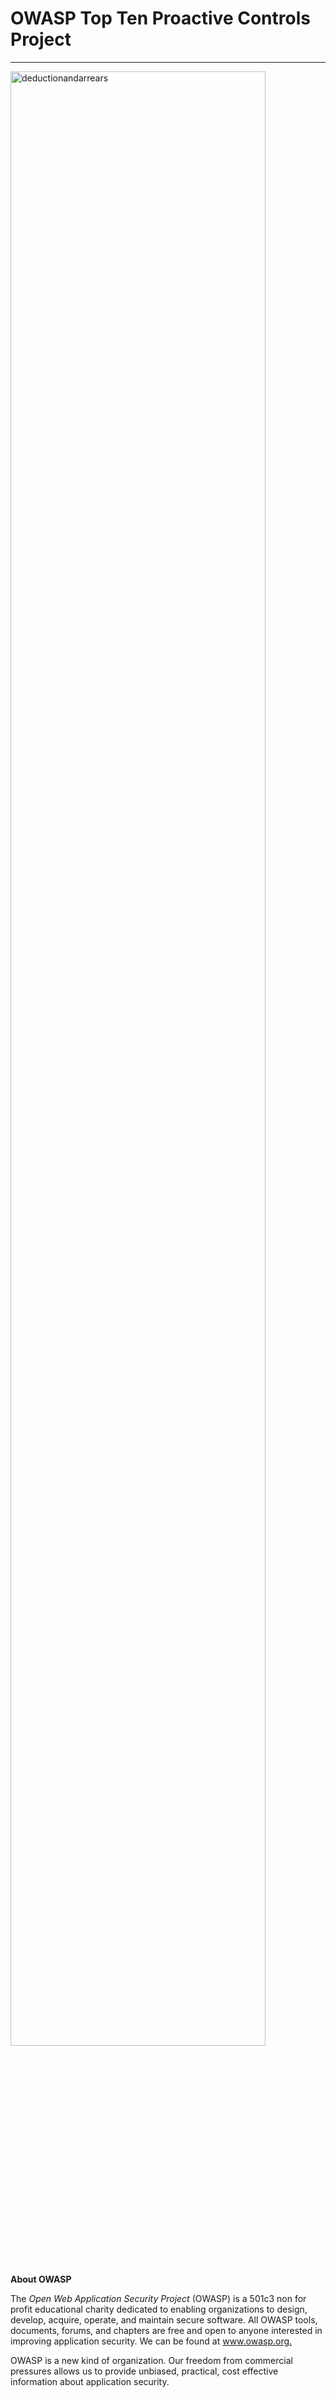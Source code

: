 # OWASP Top Ten Proactive Controls Project  
--------

<img  alt="deductionandarrears" width="90%" height="auto"  class="center"  src="../.vuepress/public/img/devsecops/security/proactive-control/Aspose.Words.554d3b2f-b08d-466a-accf-9ecc0048cbb6.002.png">

**About OWASP**

The *Open Web Application Security Project* (OWASP) is a 501c3 non for profit educational charity  dedicated  to  enabling  organizations  to  design,  develop,  acquire,  operate,  and maintain secure software. All OWASP tools, documents, forums, and chapters are free and open  to  anyone  interested  in  improving  application  security.  We  can  be  found  at [www.owasp.org. ](http://www.owasp.org/)

OWASP is a new kind of organization. Our freedom from commercial pressures allows us to provide unbiased, practical, cost effective information about application security.

[//]: # ()
[//]: # (OWASP is not affiliated with any technology company. Similar to many open source software projects, OWASP produces many types of materials in a collaborative and open way. The OWASP Foundation is a not-for-profit entity that ensures the project's long-term success.![]&#40;Aspose.Words.554d3b2f-b08d-466a-accf-9ecc0048cbb6.003.png&#41;)

[//]: # (/)

[//]: # (**FOREWORD**)

[//]: # ()
[//]: # (Insecure software is undermining our financial, healthcare, defense, energy, and other critical infrastructure worldwide. As our digital, global infrastructure gets increasingly complex and interconnected, the difficulty of achieving application security increases exponentially. We can no longer afford to tolerate relatively simple security problems.)

[//]: # ()
[//]: # (AIM & OBJECTIF)

[//]: # ()
[//]: # (The goal of the *OWASP Top 10 Proactive Controls project &#40;OPC&#41;* is to raise awareness about application  security  by  describing  the  most  important  areas  of  concern  that  software developers must be aware of. We encourage you to use the OWASP Proactive Controls to get your developers started with application security. Developers can learn from the mistakes of other organizations. We hope that the OWASP Proactive Controls is useful to your efforts in building secure software.)

[//]: # ()
[//]: # (CALL TO ACTION)

[//]: # ()
[//]: # (Please don’t hesitate to contact the OWASP Proactive Control project with your questions, comments, and ideas, either publicly to our email list or privately to jim@owasp.org.)

[//]: # ()
[//]: # (COPYRIGHT AND LICENSE)

[//]: # ()
[//]: # (This document is released under the Creative Commons Attribution ShareAlike 3.0 license. For any reuse or distribution, you must make it clear to others the license terms of this work.)

[//]: # ()
[//]: # (PROJECT LEADERS)

[//]: # ()
[//]: # (Katy Anton Jim Bird Jim Manico)

[//]: # ()
[//]: # (CONTRIBUTORS)

[//]: # ()
[//]: # (Chris Romeo   Dan Anderson   David Cybuck Dave Ferguson   Josh Grossman   Osama Elnaggar Colin Watson    Rick Mitchell   And many more…![]&#40;Aspose.Words.554d3b2f-b08d-466a-accf-9ecc0048cbb6.003.png&#41;)

[//]: # ()
[//]: # (**DOCUMENT STRUCTURE**)

[//]: # ()
[//]: # (This document is structured as a list of security controls. Each control is described as follows:)

[//]: # ()
[//]: # (**OWASP Proactive Controls v 3.0   ![]&#40;Aspose.Words.554d3b2f-b08d-466a-accf-9ecc0048cbb6.004.jpeg&#41;![]&#40;Aspose.Words.554d3b2f-b08d-466a-accf-9ecc0048cbb6.005.png&#41;**)

[//]: # ()
[//]: # (**Cx: Control Name  ![]&#40;Aspose.Words.554d3b2f-b08d-466a-accf-9ecc0048cbb6.006.png&#41;![]&#40;Aspose.Words.554d3b2f-b08d-466a-accf-9ecc0048cbb6.007.png&#41;![]&#40;Aspose.Words.554d3b2f-b08d-466a-accf-9ecc0048cbb6.008.png&#41;![]&#40;Aspose.Words.554d3b2f-b08d-466a-accf-9ecc0048cbb6.009.png&#41;Description**)

[//]: # ()
[//]: # (\_\_\_\_\_\_\_\_\_\_\_\_\_\_\_\_\_\_\_\_\_\_\_\_\_\_\_\_\_\_\_\_\_\_\_\_\_\_\_\_\_\_\_\_\_\_\_\_\_\_\_\_\_\_\_\_\_\_\_\_\_\_\_\_\_\_\_\_\_\_\_\_\_\_\_ \_\_\_\_\_\_\_\_\_\_\_\_\_\_\_\_\_\_\_\_\_\_\_\_\_\_\_\_\_\_\_\_\_\_\_\_\_\_\_\_\_ \_\_\_\_\_\_\_\_\_\_\_\_\_\_\_\_\_\_\_\_\_\_\_\_\_\_\_\_\_\_\_\_\_\_![]&#40;Aspose.Words.554d3b2f-b08d-466a-accf-9ecc0048cbb6.010.png&#41;)

[//]: # ()
[//]: # (A detailed description of the control)

[//]: # ()
[//]: # (including  some  best  practices  to **Implementation**  consider.)

[//]: # ()
[//]: # (\_\_\_\_\_\_\_\_\_\_\_\_\_\_\_\_\_\_\_\_\_\_\_\_\_\_\_\_\_\_\_\_\_\_\_\_\_\_\_\_\_\_\_\_\_\_\_\_\_\_\_\_\_\_\_\_\_\_\_\_\_\_\_\_\_\_\_\_\_\_\_\_\_\_\_ \_\_\_\_\_\_\_\_\_\_\_\_\_\_\_\_\_\_\_\_\_\_\_\_\_\_\_\_\_\_\_\_\_\_\_\_\_\_\_\_\_\_\_\_\_\_\_\_\_\_\_\_\_\_\_\_\_\_\_\_\_\_\_\_\_\_\_\_\_\_\_\_\_\_\_ \_\_\_\_\_\_\_\_\_\_\_\_\_\_\_\_\_\_\_\_\_\_\_\_\_\_![]&#40;Aspose.Words.554d3b2f-b08d-466a-accf-9ecc0048cbb6.011.png&#41;)

[//]: # ()
[//]: # (**Vulnerabilities Prevented**  Implementation  best  practices)

[//]: # ()
[//]: # (- \_\_\_\_\_\_\_\_\_\_\_\_\_  and examples to illustrate how to ![]&#40;Aspose.Words.554d3b2f-b08d-466a-accf-9ecc0048cbb6.012.png&#41;)

[//]: # (- \_\_\_\_\_\_\_\_\_\_\_\_\_  implement each control.)

[//]: # ()
[//]: # (**References**  List  of  prevented  vulnerabilities  or  risks  addressed)

[//]: # ()
[//]: # (- \_\_\_\_\_\_\_\_\_\_\_\_\_  &#40;OWASP TOP 10 Risk, CWE, etc.&#41;)

[//]: # (- \_\_\_\_\_\_\_\_\_\_\_\_\_)

[//]: # ()
[//]: # (List of references for further study &#40;OWASP Cheat sheet, **Tools**  Security Hardening Guidelines, etc.&#41;)

[//]: # ()
[//]: # (- \_\_\_\_\_\_\_\_\_\_\_\_\_ ![]&#40;Aspose.Words.554d3b2f-b08d-466a-accf-9ecc0048cbb6.013.png&#41;)

[//]: # (- \_\_\_\_\_\_\_\_\_\_\_\_\_   Set  of  tools/projects  to  easily  introduce/integrate security controls into your software. ![]&#40;Aspose.Words.554d3b2f-b08d-466a-accf-9ecc0048cbb6.003.png&#41;)

[//]: # ()
[//]: # (**INTRODUCTION**)

[//]: # ()
[//]: # (The OWASP Top Ten Proactive Controls 2018 is a list of security techniques that should be considered for every software development project. This document is written for developers to assist those new to secure development.)

[//]: # ()
[//]: # (One of the main goals of this document is to provide concrete practical guidance that helps developers build secure software. These techniques should be applied proactively at the early stages of software development to ensure maximum effectiveness.)

[//]: # ()
[//]: # (**The Top 10 Proactive Controls**)

[//]: # ()
[//]: # (The list is ordered by importance with list item number 1 being the most important:)

[//]: # ()
[//]: # (C1:[ Define Security Requirements ]&#40;#_page6_x68.00_y203.92&#41;)

[//]: # ()
[//]: # (C2:[ Leverage Security Frameworks and Libraries]&#40;#_page9_x0.00_y0.92&#41;)

[//]: # ()
[//]: # (C3:[ Secure Database Access]&#40;#_page10_x68.00_y203.92&#41;)

[//]: # ()
[//]: # (C4:[ Encode and Escape Data]&#40;#_page12_x68.00_y210.92&#41;)

[//]: # ()
[//]: # (C5:[ Validate All Inputs]&#40;#_page15_x0.00_y0.92&#41;)

[//]: # ()
[//]: # (C6:[ Implement Digital Identity]&#40;#_page20_x0.00_y0.92&#41;)

[//]: # ()
[//]: # (C7:[ Enforce Access Controls]&#40;#_page26_x69.00_y202.92&#41;)

[//]: # ()
[//]: # (C8:[ Protect Data Everywhere]&#40;#_page30_x69.00_y203.92&#41;)

[//]: # ()
[//]: # (C9:[ Implement Security Logging and Monitoring]&#40;#_page33_x69.00_y203.92&#41;)

[//]: # ()
[//]: # (C10:[ Handle All Errors and Exceptions]&#40;#_page36_x69.00_y210.92&#41;)

[//]: # ()
[//]: # (**How this List Was Created**)

[//]: # ()
[//]: # (This list was originally created by the current project leads with contributions from several volunteers. The document was then shared globally so even anonymous suggestions could be considered. Hundreds of changes were accepted from this open community process. ![]&#40;Aspose.Words.554d3b2f-b08d-466a-accf-9ecc0048cbb6.003.png&#41;)

[//]: # ()
[//]: # (**Target Audience**)

[//]: # ()
[//]: # (This document is primarily written for developers. However, development managers, product owners, Q/A professionals, program managers, and anyone involved in building software can also benefit from this document.)

[//]: # ()
[//]: # (**How to Use this Document**)

[//]: # ()
[//]: # (This document is intended to provide initial awareness around building secure software. This document will also provide a good foundation of topics to help drive introductory software security  developer  training.  These  controls  should  be  used  consistently  and  thoroughly throughout all applications. However, this document should be seen as a starting point rather than a comprehensive set of techniques and practices. A full secure development process should include comprehensive requirements from a standard such as the OWASP ASVS in addition to including a range of software development activities described in maturity models such as[ OWASP SAMM ]&#40;https://www.owasp.org/index.php/OWASP_SAMM_Project&#41;and[ BSIMM.]&#40;https://www.bsimm.com/&#41;)

[//]: # ()
[//]: # (**Link to the OWASP Top 10 Project**)

[//]: # ()
[//]: # (The OWASP Top 10 Proactive Controls is similar to the OWASP Top 10 but is focused on defensive  techniques  and  controls  as  opposed  to  risks.  Each  technique  or  control  in  this document will map to one or more items in the *risk based* OWASP Top 10. This mapping information is included at the end of each control description. ![]&#40;Aspose.Words.554d3b2f-b08d-466a-accf-9ecc0048cbb6.003.png&#41;)

[//]: # ()
[//]: # (**OWASP Proactive Controls v 3.0   ![]&#40;Aspose.Words.554d3b2f-b08d-466a-accf-9ecc0048cbb6.004.jpeg&#41;![]&#40;Aspose.Words.554d3b2f-b08d-466a-accf-9ecc0048cbb6.014.png&#41;**)

[//]: # ()
[//]: # (**C1: Define Security Requirements  ![]&#40;Aspose.Words.554d3b2f-b08d-466a-accf-9ecc0048cbb6.015.png&#41;![]&#40;Aspose.Words.554d3b2f-b08d-466a-accf-9ecc0048cbb6.016.png&#41;![]&#40;Aspose.Words.554d3b2f-b08d-466a-accf-9ecc0048cbb6.017.png&#41;![]&#40;Aspose.Words.554d3b2f-b08d-466a-accf-9ecc0048cbb6.018.png&#41;Description**)

[//]: # ()
[//]: # (<a name="_page6_x68.00_y203.92"></a>A security requirement is a statement of needed security functionality that ensures one of many different security properties of software is being satisfied. Security requirements are derived from industry standards, applicable laws, and a history of past vulnerabilities. Security requirements define new features or additions to existing features to solve a specific security problem or eliminate a potential vulnerability.)

[//]: # ()
[//]: # (Security requirements provide a foundation of vetted security functionality for an application. Instead of creating a custom approach to security for every application, standard security requirements allow developers to reuse the definition of security controls and best practices. Those  same  vetted  security  requirements  provide  solutions  for  security  issues  that  have occurred in the past. Requirements exist to prevent the repeat of past security failures.)

[//]: # ()
[//]: # (***The OWASP ASVS***)

[//]: # ()
[//]: # (The[ OWASP Application Security Verification Standard &#40;ASVS&#41;]&#40;https://www.owasp.org/index.php/Category:OWASP_Application_Security_Verification_Standard_Project&#41; is a catalog of available security requirements and verification criteria. OWASP ASVS  can be a source of detailed security requirements for development teams.)

[//]: # ()
[//]: # (Security requirements are categorized into different buckets based on a shared higher order security function. For example, the ASVS contains categories such as authentication, access control, error handling / logging, and web services. Each category contains a collection of requirements  that  represent  the  best  practices  for  that  category  drafted  as  verifiable statements.)

[//]: # ()
[//]: # (***Augmenting Requirements with User Stories and Misuse Cases***)

[//]: # ()
[//]: # (The ASVS requirements are basic verifiable statements which can be expanded upon with user stories and misuse cases. The advantage of a user story or misuse case is that it ties the application to exactly what the user or attacker does to the system, versus describing what the system offers to the user.  ![]&#40;Aspose.Words.554d3b2f-b08d-466a-accf-9ecc0048cbb6.003.png&#41;)

[//]: # ()
[//]: # (Here is an example of expanding on an ASVS 3.0.1 requirement. From the “Authentication Verification  Requirements”  section  of  ASVS  3.0.1,  requirement  2.19  focuses  on  default passwords.)

[//]: # ()
[//]: # (2\.19 Verify there are no default passwords in use for the application framework or any components used by the application &#40;such as “admin/password”&#41;.)

[//]: # ()
[//]: # (This requirement contains both an action to verify that no default passwords exist, and also carries with it the guidance that no default passwords should be used within the application.)

[//]: # ()
[//]: # (A user story focuses on the perspective of the user, administrator, or attacker of the system, and describes functionality based on what a user wants the system to do for them. A user story takes the form of “As a user, I can do x, y, and z”.)

[//]: # ()
[//]: # (As a user, I can enter my username and password to gain access to the application.)

[//]: # ()
[//]: # (As a user, I can enter a long password that has a maximum of 1023 characters.)

[//]: # ()
[//]: # (When the story is focused on the attacker and their actions, it is referred to as a misuse case.)

[//]: # ()
[//]: # (As an attacker, I can enter in a default username and password to gain access.)

[//]: # ()
[//]: # (This  story  contains  the  same  message  as  the  traditional  requirement  from  ASVS,  with additional user or attacker details to help make the requirement more testable.)

[//]: # ()
[//]: # (**Implementation**)

[//]: # ()
[//]: # (Successful use of security requirements involves four steps. The process includes discovering / selecting, documenting, implementing, and then confirming correct implementation of new security features and functionality within an application.)

[//]: # ()
[//]: # (***Discovery and Selection***)

[//]: # ()
[//]: # (The process begins with discovery and selection of security requirements. In this phase, the developer is understanding security requirements from a standard source such as ASVS and choosing which requirements to include for a given release of an application. The point of discovery and selection is to choose a manageable number of security requirements for this release  or  sprint,  and  then  continue  to  iterate  for  each  sprint,  adding  more  security functionality over time. ![]&#40;Aspose.Words.554d3b2f-b08d-466a-accf-9ecc0048cbb6.003.png&#41;)

[//]: # ()
[//]: # (***Investigation and Documentation***)

[//]: # ()
[//]: # (During  investigation  and  documentation,  the  developer  reviews  the  existing  application against the new set of security requirements to determine whether the application currently meets the requirement or if some development is required. This investigation culminates in the documentation of the results of the review.)

[//]: # ()
[//]: # (***Implementation and Test***)

[//]: # ()
[//]: # (After  the  need  is  determined  for  development,  the  developer  must  now  modify  the application in some way to add the new functionality or eliminate an insecure option. In this phase the developer first determines the design required to address the requirement, and then completes the code changes to meet the requirement. Test cases should be created to confirm  the  existence  of  the  new  functionality  or  disprove  the existence  of  a  previously insecure option.)

[//]: # ()
[//]: # (**Vulnerabilities Prevented**)

[//]: # ()
[//]: # (Security requirements define the security functionality of an application. Better security built in from the beginning of an applications life cycle results in the prevention of many types of vulnerabilities.)

[//]: # ()
[//]: # (**References**)

[//]: # ()
[//]: # (- [OWASP Application Security Verification Standard &#40;ASVS&#41;]&#40;https://www.owasp.org/index.php/Application_Security_Architecture_Cheat_Sheet&#41;)

[//]: # (- [OWASP Mobile Application Security Verification Standard &#40;MASVS&#41;]&#40;https://github.com/OWASP/owasp-masvs&#41;)

[//]: # (- [OWASP Top Ten ]&#40;https://www.owasp.org/index.php/Category:OWASP_Top_Ten_Project&#41;![]&#40;Aspose.Words.554d3b2f-b08d-466a-accf-9ecc0048cbb6.003.png&#41;)

[//]: # ()
[//]: # (**OWASP Proactive Controls v 3.0   ![]&#40;Aspose.Words.554d3b2f-b08d-466a-accf-9ecc0048cbb6.004.jpeg&#41;![]&#40;Aspose.Words.554d3b2f-b08d-466a-accf-9ecc0048cbb6.004.jpeg&#41;![]&#40;Aspose.Words.554d3b2f-b08d-466a-accf-9ecc0048cbb6.005.png&#41;![]&#40;Aspose.Words.554d3b2f-b08d-466a-accf-9ecc0048cbb6.014.png&#41;**)

[//]: # ()
[//]: # (**C2: Leverage Security Frameworks and Libraries ![]&#40;Aspose.Words.554d3b2f-b08d-466a-accf-9ecc0048cbb6.006.png&#41;![]&#40;Aspose.Words.554d3b2f-b08d-466a-accf-9ecc0048cbb6.006.png&#41;![]&#40;Aspose.Words.554d3b2f-b08d-466a-accf-9ecc0048cbb6.019.png&#41;![]&#40;Aspose.Words.554d3b2f-b08d-466a-accf-9ecc0048cbb6.020.png&#41;![]&#40;Aspose.Words.554d3b2f-b08d-466a-accf-9ecc0048cbb6.021.png&#41;![]&#40;Aspose.Words.554d3b2f-b08d-466a-accf-9ecc0048cbb6.018.png&#41;![]&#40;Aspose.Words.554d3b2f-b08d-466a-accf-9ecc0048cbb6.018.png&#41;Description**)

[//]: # ()
[//]: # (Secure  coding  libraries  and  software  frameworks  with  embedded  security  help  software developers  guard  against security-related  design  and  implementation  flaws.  A  developer writing an application from scratch might not have sufficient knowledge, time, or budget to properly  implement  or  maintain  security  features.  Leveraging  security  frameworks  helps accomplish security goals more efficiently and accurately.)

[//]: # ()
[//]: # (**Implementation Best Practices**)

[//]: # ()
[//]: # (When incorporating third party libraries or frameworks into your software, it is important to consider the following best practices:)

[//]: # ()
[//]: # (1. Use libraries and frameworks from trusted sources that are actively maintained and widely used by many applications.)

[//]: # (1. Create and maintain an inventory catalog of all the third party libraries.)

[//]: # (1. Proactively  keep  libraries  and  components  up  to  date.  Use  a  tool  like[ OWASP Dependency Check ]&#40;https://www.owasp.org/index.php/OWASP_Dependency_Check&#41;and[ Retire.JS ]&#40;https://retirejs.github.io/retire.js/&#41;to identify project dependencies and check if there are any known, publicly disclosed vulnerabilities for all third party code.)

[//]: # (1. Reduce the attack surface by encapsulating the library and expose only the required behaviour into your software.)

[//]: # ()
[//]: # (**Vulnerabilities Prevented**)

[//]: # ()
[//]: # (Secure  frameworks  and  libraries  can  help  to  prevent  a  wide  range  of  web  application vulnerabilities. It is critical to keep these frameworks and libraries up to date as described in the[ using components with known vulnerabilities Top Ten 2017 risk.]&#40;https://www.owasp.org/index.php/Category:OWASP_Top_Ten_Project&#41;)

[//]: # ()
[//]: # (**Tools**)

[//]: # ()
[//]: # (- [OWASP Dependency Check ]&#40;https://www.owasp.org/index.php/OWASP_Dependency_Check&#41;- identifies project dependencies and checks for publicly disclosed vulnerabilities)

[//]: # (- [Retire.JS ]&#40;http://retirejs.github.io/retire.js/&#41;scanner for JavaScript libraries ![]&#40;Aspose.Words.554d3b2f-b08d-466a-accf-9ecc0048cbb6.003.png&#41;)

[//]: # ()
[//]: # (**OWASP Proactive Controls v 3.0   ![]&#40;Aspose.Words.554d3b2f-b08d-466a-accf-9ecc0048cbb6.004.jpeg&#41;![]&#40;Aspose.Words.554d3b2f-b08d-466a-accf-9ecc0048cbb6.005.png&#41;**)

[//]: # ()
[//]: # (**C3: Secure Database Access ![]&#40;Aspose.Words.554d3b2f-b08d-466a-accf-9ecc0048cbb6.006.png&#41;![]&#40;Aspose.Words.554d3b2f-b08d-466a-accf-9ecc0048cbb6.022.png&#41;![]&#40;Aspose.Words.554d3b2f-b08d-466a-accf-9ecc0048cbb6.023.png&#41;![]&#40;Aspose.Words.554d3b2f-b08d-466a-accf-9ecc0048cbb6.018.png&#41;Description**)

[//]: # ()
[//]: # (<a name="_page10_x68.00_y203.92"></a>This section describes secure access to all data stores, including both relational databases and NoSQL databases. Some areas to consider:)

[//]: # ()
[//]: # (1. Secure queries)

[//]: # (1. Secure configuration)

[//]: # (1. Secure authentication)

[//]: # (1. Secure communication)

[//]: # ()
[//]: # (**Secure Queries**)

[//]: # ()
[//]: # (SQL Injection occurs when untrusted user input is dynamically added to a SQL query in an insecure  manner,  often  via  basic  string  concatenation.  SQL  Injection  is  one  of  the  most dangerous application security risks. SQL Injection is easy to exploit and could lead to the entire database being stolen, wiped, or modified. The application can even be used to run dangerous commands against the operating system hosting your database, thereby giving an attacker a foothold on your network.)

[//]: # ()
[//]: # (In  order  to  mitigate  SQL  injection,  untrusted  input  should  be  prevented  from  being interpreted as part of a SQL command. The best way to do this is with the programming technique known as ‘Query Parameterization’. This defense should be applied to SQL, OQL, as well as stored procedure construction.)

[//]: # ()
[//]: # (A good list of query parameterization examples in ASP , ColdFusion , C# , Delphi, .NET , Go , Java , Perl , PHP , PL/SQL , PostgreSQL, Python , R , Ruby  and Scheme  can  be  found  at [ http://bobby-tables.com* ]&#40;http://bobby-tables.com/&#41; and  the *[ OWASP  Cheat  Sheet  on  Query Parameterization*.]&#40;https://www.owasp.org/index.php/Query_Parameterization_Cheat_Sheet&#41;*)

[//]: # ()
[//]: # (***Caution on Query Parameterization***)

[//]: # ()
[//]: # (Certain locations in a database query are not parameterizable. These locations are different for each database vendor. Be certain to do very careful exact-match validation or manual escaping  when  confronting  database  query  parameters  that  cannot  be  bound  to  a parameterized  query.  Also,  while  the  use  of  parameterized  queries  largely  has  a  positive impact on performance, certain parameterized queries in specific database implementations ![]&#40;Aspose.Words.554d3b2f-b08d-466a-accf-9ecc0048cbb6.003.png&#41; will  affect  performance  negatively.  Be  sure  to  test  queries  for  performance;  especially complex queries with extensive like clause or text searching capabilities.)

[//]: # ()
[//]: # (**Secure Configuration**)

[//]: # ()
[//]: # (Unfortunately, database management systems do not always ship in a “secure by default” configuration. Care must be taken to ensure that the security controls available from the Database  Management  System  &#40;DBMS&#41;  and  hosting  platform  are  enabled  and  properly configured. There are standards, guides, and benchmarks available for most common DBMS.)

[//]: # ()
[//]: # (**Secure Authentication**)

[//]: # ()
[//]: # (All access to the database should be properly authenticated. Authentication to the DBMS should be accomplished in a secure manner. Authentication should take place only over a secure channel.  Credentials must be properly secured and available for use.)

[//]: # ()
[//]: # (**Secure Communication**)

[//]: # ()
[//]: # (Most  DBMS  support  a  variety  of  communications  methods  &#40;services,  APIs,  etc&#41; -  secure &#40;authenticated,  encrypted&#41;  and  insecure  &#40;unauthenticated  or  unencrypted&#41;.  It  is  a  good practice to only use the secure communications options per the *Protect Data Everywhere* control.)

[//]: # ()
[//]: # (**Vulnerabilities Prevented**)

[//]: # ()
[//]: # (- [OWASP Top 10 2017- A1: Injection ]&#40;https://www.owasp.org/index.php/Top_10-2017_A1-Injection&#41;)

[//]: # (- [OWASP Mobile Top 10 2014-M1 Weak Server Side Controls]&#40;https://www.owasp.org/index.php/Mobile_Top_10_2014-M1&#41;)

[//]: # ()
[//]: # (**References**)

[//]: # ()
[//]: # (- [OWASP Cheat Sheet: Query Parameterization]&#40;https://www.owasp.org/index.php/Query_Parameterization_Cheat_Sheet&#41;)

[//]: # (- [Bobby Tables: A guide to preventing SQL injection]&#40;http://bobby-tables.com/&#41;)

[//]: # (- [CIS Database Hardening Standards]&#40;https://www.cisecurity.org/cis-benchmarks/&#41; ![]&#40;Aspose.Words.554d3b2f-b08d-466a-accf-9ecc0048cbb6.003.png&#41;)

[//]: # ()
[//]: # (**OWASP Proactive Controls v 3.0   ![]&#40;Aspose.Words.554d3b2f-b08d-466a-accf-9ecc0048cbb6.004.jpeg&#41;![]&#40;Aspose.Words.554d3b2f-b08d-466a-accf-9ecc0048cbb6.014.png&#41;**)

[//]: # ()
[//]: # (**C4: Encode and Escape Data ![]&#40;Aspose.Words.554d3b2f-b08d-466a-accf-9ecc0048cbb6.006.png&#41;![]&#40;Aspose.Words.554d3b2f-b08d-466a-accf-9ecc0048cbb6.024.png&#41;![]&#40;Aspose.Words.554d3b2f-b08d-466a-accf-9ecc0048cbb6.025.png&#41;![]&#40;Aspose.Words.554d3b2f-b08d-466a-accf-9ecc0048cbb6.018.png&#41;Description**)

[//]: # ()
[//]: # (<a name="_page12_x68.00_y210.92"></a>Encoding and escaping are defensive techniques meant to stop injection attacks. Encoding &#40;commonly  called  "Output  Encoding"&#41;  involves  translating  special  characters  into  some different  but  equivalent  form  that  is  no  longer  dangerous  in  the  target  interpreter,  for example translating the “<” character into the &lt; string when writing to an HTML page. Escaping  involves  adding  a  special  character  before  the  character/string  to  avoid  it  being misinterpreted, for example, adding a “\” character before a “"” &#40;double quote&#41; character so that it is interpreted as text and not as closing a string.)

[//]: # ()
[//]: # (Output encoding is best applied just before the content is passed to the target interpreter. If this  defense  is  performed  too  early  in  the  processing  of  a  request  then  the  encoding  or escaping  may  interfere  with  the  use  of  the  content  in  other  parts  of  the  program.  For example if you HTML escape content before storing that data in the database and the UI automatically escapes that data a second time then the content will not display properly due to being double escaped.)

[//]: # ()
[//]: # (**Contextual Output Encoding**)

[//]: # ()
[//]: # (Contextual output encoding is a crucial security programming technique needed to stop XSS. This  defense  is  performed  on  output,  when  you’re  building  a  user interface,  at  the  last moment  before  untrusted  data  is  dynamically added  to  HTML.  The  type  of  encoding  will depend on the location &#40;or context&#41; in the document where data is being displayed or stored. The  different  types  of  encoding  that  would  be  used  for building  secure  user  interfaces includes  HTML  Entity  Encoding,  HTML  Attribute  Encoding,  JavaScript  Encoding,  and  URL Encoding.)

[//]: # ()
[//]: # (***Java Encoding Examples***)

[//]: # ()
[//]: # (For examples of the OWASP Java Encoder providing contextual output encoding see[: OWASP Java Encoder Project Examples.]&#40;https://www.owasp.org/index.php/OWASP_Java_Encoder_Project#tab=Use_the_Java_Encoder_Project&#41; ![]&#40;Aspose.Words.554d3b2f-b08d-466a-accf-9ecc0048cbb6.003.png&#41;)

[//]: # ()
[//]: # (***.NET Encoding Examples***)

[//]: # ()
[//]: # (Starting with .NET 4.5 , the Anti-Cross Site Scripting library is part of the framework, but not enabled by default. You can specify to use AntiXssEncoder from this library as the default encoder for your entire application using the web.conf settings. When applied is important to contextual  encode  your  output  -  that  means  to  use  the  right  function  from  the AntiXSSEncoder library for the appropriate location of data in document.)

[//]: # ()
[//]: # (***PHP Encoding Examples*** Zend Framework 2)

[//]: # ()
[//]: # (In  Zend  Framework  2  &#40;ZF2&#41;,  Zend\Escaper  can  be  used  for  encoding  the  output.  For contextual encoding examples see[  Context-specific escaping with zend-escaper.]&#40;https://framework.zend.com/blog/2017-05-16-zend-escaper.html&#41;)

[//]: # ()
[//]: # (**Other Types of Encoding and Injection Defense**)

[//]: # ()
[//]: # (Encoding/Escaping can be used to neutralize content against other forms of injection. For example, it's possible to neutralize certain special meta-characters when adding input to an operating  system  command.  This  is  called  "OS  command  escaping",  "shell  escaping",  or similar. This defense can be used to stop "Command Injection" vulnerabilities.)

[//]: # ()
[//]: # (There are other forms of escaping that can be used to stop injection such as XML attribute escaping stopping various forms of XML and XML path injection, as well as LDAP distinguished name escaping that can be used to stop various forms of LDAP injection.)

[//]: # ()
[//]: # (***Character Encoding and Canonicalization***)

[//]: # ()
[//]: # (Unicode Encoding is a method for storing characters with multiple bytes. Wherever input data is allowed, data can be entered using[ Unicode ]&#40;https://www.owasp.org/index.php/Unicode_Encoding&#41;to disguise malicious code and permit a variety of attacks.[ RFC 2279 ]&#40;https://tools.ietf.org/html/rfc2279&#41;references many ways that text can be encoded.)

[//]: # ()
[//]: # (Canonicalization is a method in which systems convert data into a simple or standard form.  Web applications commonly use character canonicalization to ensure all content is of the same character type when stored or displayed.)

[//]: # ()
[//]: # (To be secure against canonicalization related attacks means an application should be safe when malformed Unicode and other malformed character representations are entered. ![]&#40;Aspose.Words.554d3b2f-b08d-466a-accf-9ecc0048cbb6.003.png&#41;)

[//]: # ()
[//]: # (**Vulnerabilities Prevented**)

[//]: # ()
[//]: # (- [OWASP Top 10 2017 - A1: Injection ]&#40;https://www.owasp.org/index.php/Top_10-2017_A1-Injection&#41;)

[//]: # (- [OWASP Top 10 2017 - A7: Cross Site Scripting &#40;XSS&#41; ]&#40;https://www.owasp.org/index.php/Top_10-2017_A7-Cross-Site_Scripting_\&#40;XSS\&#41;&#41;)

[//]: # (- [OWASP Mobile_Top_10_2014-M7 Client Side Injection]&#40;https://www.owasp.org/index.php/Mobile_Top_10_2014-M7&#41;)

[//]: # ()
[//]: # (**References[** ]&#40;https://www.owasp.org/index.php/Top_10_2013-A1-Injection&#41;**)

[//]: # ()
[//]: # (- [XSS ]&#40;https://www.owasp.org/index.php/XSS&#41;- General informatio[n ]&#40;https://www.owasp.org/index.php/XSS_Filter_Evasion_Cheat_Sheet&#41;)

[//]: # (- [OWASP Cheat Sheet: XSS Prevention]&#40;https://www.owasp.org/index.php/XSS_\&#40;Cross_Site_Scripting\&#41;_Prevention_Cheat_Sheet&#41; - Stopping XSS in your web applic[ation ]&#40;https://www.owasp.org/index.php/XSS_\&#40;Cross_Site_Scripting\&#41;_Prevention_Cheat_Sheet&#41;)

[//]: # (- [OWASP Cheat Sheet: DOM based XSS Prevention  ]&#40;https://www.owasp.org/index.php/DOM_based_XSS_Prevention_Cheat_Sheet&#41;)

[//]: # (- [OWASP Cheat Sheet: Injection Prevention]&#40;https://www.owasp.org/index.php/Injection_Prevention_Cheat_Sheet&#41;)

[//]: # ()
[//]: # (**Tools**)

[//]: # ()
[//]: # (- [OWASP Java Encoder Project ]&#40;https://www.owasp.org/index.php/OWASP_Java_Encoder_Project&#41;)

[//]: # (- [AntiXSSEncoder ]&#40;https://msdn.microsoft.com/en-us/library/system.web.security.antixss.antixssencoder\&#40;v=vs.110\&#41;.aspx&#41;)

[//]: # (- [Zend\Escaper ]&#40;https://framework.zend.com/blog/2017-05-16-zend-escaper.html&#41;- examples of contextual encoding ![]&#40;Aspose.Words.554d3b2f-b08d-466a-accf-9ecc0048cbb6.003.png&#41;)

[//]: # ()
[//]: # (**OWASP Proactive Controls v 3.0   ![]&#40;Aspose.Words.554d3b2f-b08d-466a-accf-9ecc0048cbb6.004.jpeg&#41;![]&#40;Aspose.Words.554d3b2f-b08d-466a-accf-9ecc0048cbb6.014.png&#41;**)

[//]: # ()
[//]: # (**C5: Validate All Inputs ![]&#40;Aspose.Words.554d3b2f-b08d-466a-accf-9ecc0048cbb6.026.png&#41;![]&#40;Aspose.Words.554d3b2f-b08d-466a-accf-9ecc0048cbb6.027.png&#41;![]&#40;Aspose.Words.554d3b2f-b08d-466a-accf-9ecc0048cbb6.028.png&#41;![]&#40;Aspose.Words.554d3b2f-b08d-466a-accf-9ecc0048cbb6.018.png&#41;Description**)

[//]: # ()
[//]: # (Input validation is a programming technique that ensures only properly formatted data may enter a software system component.)

[//]: # ()
[//]: # (**Syntax and Semantic Validity**)

[//]: # ()
[//]: # (An  application  should  check  that  data  is  both *syntactically*  and *semantically*  valid  &#40;in  that order&#41; before using it in any way &#40;including displaying it back to the user&#41;.)

[//]: # ()
[//]: # (*Syntax validity* means that the data is in the form that is expected. For example, an application may allow a user to select a four-digit “account ID” to perform some kind of operation. The application should assume the user is entering a SQL injection payload, and should check that the data entered by the user is exactly four digits in length, and consists only of numbers &#40;in addition to utilizing proper query parameterization&#41;.)

[//]: # ()
[//]: # (*Semantic validity* includes only accepting input that is within an acceptable range for the given application functionality and context. For example, a start date must be before an end date when choosing date ranges.)

[//]: # ()
[//]: # (**Whitelisting vs Blacklisting**)

[//]: # ()
[//]: # (There are two general approaches to performing input syntax validation, commonly known as blacklisting and whitelisting:)

[//]: # ()
[//]: # (- *Blacklisting* or *blacklist validation* attempts to check that given data does not contain “known bad” content. For example, a web application may block input that contains the exact text <SCRIPT> in order to help prevent XSS. However, this defense could be evaded with a lower case script tag or a script tag of mixed case.)

[//]: # (- *Whitelisting* or *whitelist validation* attempts to check that a given data matches a set of “known good” rules. For example a whitelist validation rule for a US state would be a 2-letter code that is only one of the valid US states.)

[//]: # ()
[//]: # (When  building  secure  software,  whitelisting  is  the  recommended  minimal  approach. Blacklisting is prone to error and can be bypassed with various evasion techniques and can be dangerous when depended on by itself. Even though blacklisting can often be evaded it can ![]&#40;Aspose.Words.554d3b2f-b08d-466a-accf-9ecc0048cbb6.003.png&#41; often useful to help detect obvious attacks. So while *whitelisting* helps limit the attack surface by ensuring data is of the right syntactic and semantic validity, *blacklisting* helps detect and potentially stop obvious attacks.)

[//]: # ()
[//]: # (**Client side and Server side Validation**)

[//]: # ()
[//]: # (Input  validation  must  always  be  done  on  the  server-side  for  security.  While  client  side validation can be useful for both functional and some security purposes it can often be easily bypassed. This makes server-side validation even more fundamental to security. For example, JavaScript validation may alert the user that a particular field must consist of numbers but the server side application must validate that the submitted data only consists of numbers in the appropriate numerical range for that feature.)

[//]: # ()
[//]: # (**Regular Expressions**)

[//]: # ()
[//]: # (Regular expressions offer a way to check whether data matches a specific pattern. Let’s start with a basic example.)

[//]: # ()
[//]: # (The following regular expression is used to define a whitelist rule to validate usernames.)

[//]: # ()
[//]: # (^[a-z0-9\_]{3,16}$ ![]&#40;Aspose.Words.554d3b2f-b08d-466a-accf-9ecc0048cbb6.029.png&#41;)

[//]: # ()
[//]: # (This regular expression allows only lowercase letters, numbers and the underscore character. The username is also restricted to a length of 3 and 16 characters.)

[//]: # ()
[//]: # (***Caution: Potential for Denial of Service***)

[//]: # ()
[//]: # (Care should be exercised when creating regular expressions. Poorly designed expressions may result in potential denial of service conditions &#40;aka[ ReDoS&#41;.]&#40;https://www.owasp.org/index.php/Regular_expression_Denial_of_Service_-_ReDoS&#41; Various tools can test to verify that regular expressions are not vulnerable to ReDoS.)

[//]: # ()
[//]: # (***Caution: Complexity***)

[//]: # ()
[//]: # (Regular expressions are just one way to accomplish validation. Regular expressions can be difficult to maintain or understand for some developers. Other validation alternatives involve writing  validation  methods  programmatically  which  can  be  easier  to  maintain  for  some developers. ![]&#40;Aspose.Words.554d3b2f-b08d-466a-accf-9ecc0048cbb6.003.png&#41;)

[//]: # ()
[//]: # (**Limits of Input Validation**)

[//]: # ()
[//]: # (Input validation does not always make data “safe” since certain forms of complex input may be "valid" but still dangerous. For example a valid email address may contain a SQL injection attack or a valid URL may contain a Cross Site Scripting attack.  Additional defenses besides input validation should always be applied to data such as query parameterization or escaping.)

[//]: # ()
[//]: # (**Challenges of Validating Serialized Data**)

[//]: # ()
[//]: # (Some  forms  of  input  are  so  complex  that  validation  can  only  minimally  protect  the application. For example, it's dangerous to deserialize untrusted data or data that can be manipulated by an attacker. The only safe architectural pattern is to not accept serialized objects from untrusted sources or to only deserialize in limited capacity for only simple data types. You should avoid processing serialized data formats and use easier to defend formats such as JSON when possible.)

[//]: # ()
[//]: # (If that is not possible then consider a series of validation defenses when processing serialized data.)

[//]: # ()
[//]: # (- Implement integrity checks or encryption of the serialized objects to prevent hostile object creation or data tampering.)

[//]: # (- Enforce strict type constraints during deserialization before object creation; typically code is expecting a definable set of classes. Bypasses to this technique have been demonstrated.)

[//]: # (- Isolate code that deserializes, such that it runs in very low privilege environments, such as temporary containers.)

[//]: # (- Log security deserialization exceptions and failures, such as where the incoming type is not the expected type, or the deserialization throws exceptions.)

[//]: # (- Restrict or monitor incoming and outgoing network connectivity from containers or servers that deserialize.)

[//]: # (- Monitor deserialization, alerting if a user deserializes constantly. ![]&#40;Aspose.Words.554d3b2f-b08d-466a-accf-9ecc0048cbb6.003.png&#41;)

[//]: # ()
[//]: # (**Unexpected User Input &#40;Mass Assignment&#41;**)

[//]: # ()
[//]: # (Some  frameworks  support  automatic  binding  of  HTTP  requests  parameters  to  server-side objects used by the application. This auto-binding feature can allow an attacker to update server-side objects that were not meant to be modified. The attacker can possibly modify their access control level or circumvent the intended business logic of the application with this feature.)

[//]: # ()
[//]: # (This  attack  has  a  number  of  names  including:  mass  assignment,  autobinding  and  object injection.)

[//]: # ()
[//]: # (As a simple example, if the user object has a field privilege which specifies the user's privilege level in the application, a malicious user can look for pages where user data is modified and add privilege=admin to the HTTP parameters sent.  If auto-binding is enabled in an insecure fashion, the server-side object representing the user will be modified accordingly.)

[//]: # ()
[//]: # (Two approaches can be used to handle this:)

[//]: # ()
[//]: # (- Avoid binding input directly and use Data Transfer Objects &#40;DTOs&#41; instead.)

[//]: # (- Enable auto-binding but set up whitelist rules for each page or feature to define which fields are allowed to be auto-bound.)

[//]: # ()
[//]: # (More examples are available in the[ OWASP Mass Assignment Cheat Sheet.]&#40;https://www.owasp.org/index.php/Mass_Assignment_Cheat_Sheet&#41;)

[//]: # ()
[//]: # (**Validating and Sanitizing HTML**)

[//]: # ()
[//]: # (Consider an application that needs to accept HTML from users &#40;via a WYSIWYG editor that represents content as HTML or features that directly accept HTML in input&#41;. In this situation validation or escaping will not help.)

[//]: # ()
[//]: # (- Regular  expressions  are  not  expressive  enough  to  understand  the  complexity  of HTML5.)

[//]: # (- Encoding or escaping HTML will not help since it will cause the HTML to not render properly.)

[//]: # ()
[//]: # (Therefore, you need a library that can parse and clean HTML formatted text. Please see the [XSS Prevention Cheat Sheet on HTML Sanitization ]&#40;https://www.owasp.org/index.php/XSS_\&#40;Cross_Site_Scripting\&#41;_Prevention_Cheat_Sheet#RULE_.236_-_Sanitize_HTML_Markup_with_a_Library_Designed_for_the_Job&#41;for more information on HTML Sanitization.)

[//]: # ()
[//]: # (**Validation Functionality in Libraries and Frameworks**)

[//]: # ()
[//]: # (All languages and most frameworks provide validation libraries or functions which should be leveraged  to  validate  data.  Validation  libraries typically  cover  common  data  types,  length ![]&#40;Aspose.Words.554d3b2f-b08d-466a-accf-9ecc0048cbb6.003.png&#41; requirements,  integer  ranges,  "is  null"  checks  and  more.  Many  validation  libraries  and frameworks allow you to define your own regular expression or logic for custom validation in a way that allows the programmer to leverage that functionality throughout your application. Examples of validation functionality include PHP’[s filter functions ]&#40;https://secure.php.net/manual/en/filter.examples.validation.php&#41;or the[ Hibernate Validator ]&#40;http://hibernate.org/validator/&#41;for Java. Examples of HTML Sanitizers include[ Ruby on Rails sanitize method,]&#40;http://edgeapi.rubyonrails.org/classes/ActionView/Helpers/SanitizeHelper.html&#41; [OWASP Java HTML Sanitizer ]&#40;https://www.owasp.org/index.php/OWASP_Java_HTML_Sanitizer_Project&#41;or[ DOMPurify.]&#40;https://github.com/cure53/DOMPurify&#41;)

[//]: # ()
[//]: # (**Vulnerabilities Prevented**)

[//]: # ()
[//]: # (- Input validation reduces the attack surface of applications and can sometimes make attacks more difficult against an application.)

[//]: # (- Input validation is a technique that provides security to certain forms of data, specific to certain attacks and cannot be reliably applied as a general security rule.)

[//]: # (- Input validation should not be used as the primary method of preventing[ XSS,]&#40;https://www.owasp.org/index.php/XSS_\&#40;Cross_Site_Scripting\&#41;_Prevention_Cheat_Sheet&#41;[ SQL Injection ]&#40;https://www.owasp.org/index.php/SQL_Injection_Prevention_Cheat_Sheet&#41;and other attacks.)

[//]: # ()
[//]: # (**References**)

[//]: # ()
[//]: # (- [OWASP Cheat Sheet: Input Validation]&#40;https://www.owasp.org/index.php/Input_Validation_Cheat_Sheet&#41;)

[//]: # (- [OWASP Cheat Sheet: iOS - Security Decisions via Untrusted Inputs]&#40;https://www.owasp.org/index.php/IOS_Developer_Cheat_Sheet#Security_Decisions_via_Untrusted_Inputs_.28M7.29&#41;)

[//]: # (- [OWASP Testing Guide: Testing for Input Validation]&#40;https://www.owasp.org/index.php/Testing_for_Input_Validation&#41;)

[//]: # ()
[//]: # (**Tools**)

[//]: # ()
[//]: # (- [OWASP Java HTML Sanitizer Project]&#40;https://www.owasp.org/index.php/OWASP_Java_HTML_Sanitizer&#41;)

[//]: # (- [Java JSR-303/JSR-349 Bean Validation ]&#40;http://beanvalidation.org/&#41;)

[//]: # (- [Java Hibernate Validator ]&#40;http://hibernate.org/validator/&#41;)

[//]: # (- [JEP-290 Filter Incoming Serialization Data]&#40;http://openjdk.java.net/jeps/290&#41;)

[//]: # (- [Apache Commons Validator]&#40;https://commons.apache.org/proper/commons-validator/&#41;)

[//]: # (- PHP’s[ filter functions ]&#40;https://secure.php.net/manual/en/book.filter.php&#41;![]&#40;Aspose.Words.554d3b2f-b08d-466a-accf-9ecc0048cbb6.003.png&#41;)

[//]: # ()
[//]: # (**OWASP Proactive Controls v 3.0   ![]&#40;Aspose.Words.554d3b2f-b08d-466a-accf-9ecc0048cbb6.004.jpeg&#41;![]&#40;Aspose.Words.554d3b2f-b08d-466a-accf-9ecc0048cbb6.014.png&#41;**)

[//]: # ()
[//]: # (**C6: Implement Digital Identity ![]&#40;Aspose.Words.554d3b2f-b08d-466a-accf-9ecc0048cbb6.026.png&#41;![]&#40;Aspose.Words.554d3b2f-b08d-466a-accf-9ecc0048cbb6.030.png&#41;![]&#40;Aspose.Words.554d3b2f-b08d-466a-accf-9ecc0048cbb6.031.png&#41;![]&#40;Aspose.Words.554d3b2f-b08d-466a-accf-9ecc0048cbb6.018.png&#41;Description**)

[//]: # ()
[//]: # (Digital Identity is the unique representation of a user &#40;or other subject&#41; as they engage in an online transaction. Authentication is the process of verifying that an individual or entity is who they claim to be. Session management is a process by which a server maintains the state of the users  authentication  so  that  the  user  may  continue  to  use  the  system  without  re- authenticating. The [ NIST  Special  Publication  800-63B:  Digital  Identity  Guidelines  &#40;Authentication  and Lifecycle Management ]&#40;https://pages.nist.gov/800-63-3/sp800-63b.html&#41;provides solid guidance on implementing digital identity, authentication and session management controls.)

[//]: # ()
[//]: # (Below are some recommendations for secure implementation.)

[//]: # ()
[//]: # (**Authentication Levels**)

[//]: # ()
[//]: # (NIST 800-63b describes three levels of a authentication assurance called a authentication assurance level &#40;AAL&#41;. AAL level 1 is reserved for lower-risk applications that do not contain PII or other private data. At AAL level 1 only single-factor authentication is required, typically through the use of a password.)

[//]: # ()
[//]: # (***Level 1 : Passwords***)

[//]: # ()
[//]: # (Passwords are really really important. We need policy, we need to store them securely, we need to sometimes allow users to reset them.)

[//]: # ()
[//]: # (***Password Requirements***)

[//]: # ()
[//]: # (Passwords should comply with the following requirements at the very least:)

[//]: # ()
[//]: # (- be  at  least  8  characters  in  length  if  multi-factor  authentication  &#40;MFA&#41;  and  other controls are also used. If MFA is not possible, this should be increased to at least 10 characters)

[//]: # (- all printing ASCII characters as well as the space character should be acceptable in memorized secrets)

[//]: # (- encourage the use of long passwords and passphrases ![]&#40;Aspose.Words.554d3b2f-b08d-466a-accf-9ecc0048cbb6.003.png&#41;)

[//]: # (- remove  complexity  requirements  as  these  have  been  found  to  be  of  limited effectiveness.  Instead,  the  adoption  of  MFA  or  longer  password  lengths  is recommended)

[//]: # (- ensure  that  passwords  used  are  not  commonly  used  passwords  that  have  been already been leaked in a previous compromise.  You may choose to block the top 1000 or 10000 most common passwords which meet the above length requirements and are  found  in  compromised  password  lists.   The  following  link  contains  the  most commonly  found  passwords: [https://github.com/danielmiessler/SecLists/tree/master/Passwords ]&#40;https://github.com/danielmiessler/SecLists/tree/master/Passwords&#41;)

[//]: # ()
[//]: # (***Implement Secure Password Recovery Mechanism***)

[//]: # ()
[//]: # (It is common for an application to have a mechanism for a user to gain access to their account in the event they forget their password. A good design workflow for a password recovery feature  will  use  multi-factor  authentication  elements.  For  example,  it  may  ask  a  security question - something they know, and then send a generated token to a device - something they own.)

[//]: # ()
[//]: # (Please see the[ Forgot_Password_Cheat_Sheet ]&#40;https://www.owasp.org/index.php/Forgot_Password_Cheat_Sheet&#41;and [Choosing_and_Using_Security_Questions_Cheat_Sheet]&#40;https://www.owasp.org/index.php/Choosing_and_Using_Security_Questions_Cheat_Sheet&#41; for further details.)

[//]: # ()
[//]: # (***Implement Secure Password Storage***)

[//]: # ()
[//]: # (In order to provide strong authentication controls, an application must securely store user credentials. Furthermore, cryptographic controls should be in place such that if a credential &#40;e.g., a password&#41; is compromised, the attacker does not immediately have access to this information.)

[//]: # ()
[//]: # (**PHP Example for Password Storage**)

[//]: # ()
[//]: # (Below is an example for secure password hashing in PHP using password\_hash&#40;&#41; function &#40;available since 5.5.0&#41; which defaults to using the bcrypt algorithm. The example uses a work factor of 15.)

[//]: # ()
[//]: # (**<?php** ![]&#40;Aspose.Words.554d3b2f-b08d-466a-accf-9ecc0048cbb6.032.png&#41;)

[//]: # ()
[//]: # (`  `$cost **=** **15;**)

[//]: # ()
[//]: # (`  `$password\_hash **=** password\_hash**&#40;**"secret\_password"**,** PASSWORD\_DEFAULT**,** **[**"cost" **=>** $cost**]** **&#41;;**)

[//]: # ()
[//]: # (**?>**)

[//]: # ()
[//]: # (Please see the[ OWASP Password Storage Cheat Sheet]&#40;https://www.owasp.org/index.php/Password_Storage_Cheat_Sheet&#41; for further details. ![]&#40;Aspose.Words.554d3b2f-b08d-466a-accf-9ecc0048cbb6.003.png&#41;)

[//]: # ()
[//]: # (***Level 2 : Multi-Factor Authentication***)

[//]: # ()
[//]: # (NIST 800-63b AAL level 2 is reserved for higher-risk applications that contain "self-asserted PII or  other  personal  information  made  available  online."  At  AAL  level  2  multi-factor authentication is required including OTP or other forms of multi-factor implementation.)

[//]: # ()
[//]: # (Multi-factor authentication &#40;MFA&#41; ensures that users are who they claim to be by requiring them to identify themselves with a combination of:)

[//]: # ()
[//]: # (- Something you know – password or PIN)

[//]: # (- Something you own – token or phone)

[//]: # (- Something you are – biometrics, such as a fingerprint)

[//]: # ()
[//]: # (Using  passwords  as  a  sole  factor  provides  weak  security.  Multi-factor  solutions  provide  a more  robust  solution  by  requiring  an  attacker  to  acquire  more  than  one  element  to authenticate with the service..)

[//]: # ()
[//]: # (It is worth noting that biometrics, when employed as a single factor of authentication, are not considered acceptable secrets for digital authentication. They can be obtained online or by taking a picture of someone with a camera phone &#40;e.g., facial images&#41; with or without their knowledge, lifted from objects someone touches &#40;e.g., latent fingerprints&#41;, or captured with high resolution images &#40;e.g., iris patterns&#41;. Biometrics must be used only as part of multi- factor  authentication  with  a  physical  authenticator  &#40;something  you  own&#41;.  For  example, accessing  a  multi-factor  one-time  password  &#40;OTP&#41;  device  that  will  generate  a  one-time password that the user manually enters for the verifier.)

[//]: # ()
[//]: # (***Level 3 : Cryptographic Based Authentication***)

[//]: # ()
[//]: # (NIST  800-63b  Authentication  Assurance  Level  3  &#40;AAL3&#41;  is  required  when  the  impact  of compromised systems could lead to personal harm, significant financial loss, harm the public interest or involve civil or criminal violations. AAL3 requires authentication that is "based on proof of possession of a key through a cryptographic protocol." This type of authentication is used to achieve the strongest level of authentication assurance. This is typically done though hardware cryptographic modules. ![]&#40;Aspose.Words.554d3b2f-b08d-466a-accf-9ecc0048cbb6.003.png&#41;)

[//]: # ()
[//]: # (**Session Management**)

[//]: # ()
[//]: # (Once the initial successful user authentication has taken place, an application may choose to track and maintain this authentication state for a limited amount of time. This will allow the user to continue using the application without having to keep re-authentication with each request. Tracking of this user state is called Session Management.)

[//]: # ()
[//]: # (***Session Generation and Expiration***)

[//]: # ()
[//]: # (User state is tracked in a session. This session is typically stored on the server for traditional web based session management. A session identifier is then given to the user so the user can identify which server-side session contains the correct user data. The client only needs to maintain this session identifier, which also keeps sensitive server-side session data off of the client.)

[//]: # ()
[//]: # (Here are a few controls to consider when building or implementing session management solutions:)

[//]: # ()
[//]: # (- Ensure that the session id is long, unique and random.)

[//]: # (- The application should generate a new session or at least rotate the session id during authentication and re-authentication.)

[//]: # (- The application should implement an idle timeout after a period of inactivity and an absolute maximum lifetime for each session, after which users must re-authenticate. The length of the timeouts should be inversely proportional with the value of the data protected.)

[//]: # ()
[//]: # (Please  see  the [ Session  Management  Cheat  Sheet ]&#40;https://www.owasp.org/index.php/Session_Management_Cheat_Sheet&#41; further  details.  ASVS  Section  3  covers additional session management requirements.)

[//]: # ()
[//]: # (***Browser Cookies***)

[//]: # ()
[//]: # (Browser cookies are a common method for web application to store session identifiers for web  applications  implementing  standard session  management  techniques.  Here  are  some defenses to consider when using browser cookies.)

[//]: # ()
[//]: # (- When  browser  cookies  are  used  as  the  mechanism  for  tracking  the  session  of  an authenticated user,  these should be accessible to a minimum set of domains and paths and should be tagged to expire at, or soon after, the session’s validity period.)

[//]: # (- The ‘secure’ flag should be set to ensure the transfer is done via secure channel only &#40;TLS&#41;. ![]&#40;Aspose.Words.554d3b2f-b08d-466a-accf-9ecc0048cbb6.003.png&#41;)

[//]: # (- HttpOnly flag should be set to prevent the cookie from  being accessed via JavaScript.)

[//]: # (- Adding  [“samesite”]&#40;https://www.owasp.org/index.php/SameSite&#41;  attributes  to  cookies  prevents [ some  modern  browsers ]&#40;https://caniuse.com/#search=samesite&#41; from sending  cookies  with  cross-site  requests  and  provides  protection  against  cross-site request forgery and information leakage attacks.)

[//]: # ()
[//]: # (***Tokens***)

[//]: # ()
[//]: # (Server-side sessions can be limiting for some forms of authentication. "Stateless services" allow for client side management of session data for performance purposes so they server has less of a burden to store and verify user session. These "stateless" applications generate a short-lived access token which can be used to authenticate a client request without sending the user's credentials after the initial authentication.)

[//]: # ()
[//]: # (***JWT &#40;JSON Web Tokens&#41;***)

[//]: # ()
[//]: # (JSON Web Token &#40;JWT&#41; is an open standard [&#40;RFC 7519&#41;]&#40;https://tools.ietf.org/html/rfc7519&#41; that defines a compact and self- contained way for securely transmitting information between parties as a JSON object. This information can be verified and trusted because it is digitally signed. A JWT token is created during authentication and is verified by the server &#40;or servers&#41; before any processing.)

[//]: # ()
[//]: # (However, JWT's are often not saved by the server after initial creation. JWT's are typically created  and  then  handed  to  a  client  without  being  saved  by  the  server  in  any  way.  The integrity of the token is maintained through the use of digital signatures so a server can later verify that the JWT is still valid and was not tampered with since its creation.)

[//]: # ()
[//]: # (This approach is both stateless and portable in the way that client and server technologies can be different yet still interact.)

[//]: # ()
[//]: # (**Caution**)

[//]: # ()
[//]: # (Digital identity, authentication and session management are very big topics. We're scratching the surface of the topic of Digital Identity here. Ensure that your most capable engineering talent is responsible for maintaining the complexity involved with most Identity solutions.)

[//]: # ()
[//]: # (**Vulnerabilities Prevented**)

[//]: # ()
[//]: # (- [OWASP Top 10 2017 A2- Broken Authentication and Session Management]&#40;https://www.owasp.org/index.php/Top_10-2017_A2-Broken_Authentication&#41;)

[//]: # (- [OWASP Mobile Top 10 2014-M5- Poor Authorization and Authentication ]&#40;https://www.owasp.org/index.php/Mobile_Top_10_2014-M5&#41;![]&#40;Aspose.Words.554d3b2f-b08d-466a-accf-9ecc0048cbb6.003.png&#41;)

[//]: # ()
[//]: # (**References**)

[//]: # ()
[//]: # (- [OWASP Cheat Sheet: Authentication  ]&#40;https://www.owasp.org/index.php/Authentication_Cheat_Sheet&#41;)

[//]: # (- [OWASP Cheat Sheet: Password Storage ]&#40;https://www.owasp.org/index.php/Password_Storage_Cheat_Sheet&#41;)

[//]: # (- [OWASP Cheat Sheet: Forgot Passwor]&#40;https://www.owasp.org/index.php/Password_Storage_Cheat_Sheet&#41;[d ]&#40;https://www.owasp.org/index.php/Forgot_Password_Cheat_Sheet&#41;)

[//]: # (- [OWASP Cheat Sheet: Choosing and Using Security Questions  ]&#40;https://www.owasp.org/index.php/Choosing_and_Using_Security_Questions_Cheat_Sheet&#41;)

[//]: # (- [OWASP Cheat Sheet: Session Management]&#40;https://www.owasp.org/index.php/Session_Management_Cheat_Sheet&#41;[  ]&#40;https://www.owasp.org/index.php/Testing_for_authentication&#41;)

[//]: # (- [OWASP Cheat Sheet: IOS Developer]&#40;https://www.owasp.org/index.php/IOS_Developer_Cheat_Sheet&#41;)

[//]: # (- [OWASP Testing Guide: Testing for Authentication]&#40;https://www.owasp.org/index.php/Testing_for_authentication&#41;)

[//]: # (- [NIST Special Publication 800-63 Revision 3 - Digital Identity Guidelines ]&#40;https://pages.nist.gov/800-63-3/sp800-63-3.html&#41;)

[//]: # ()
[//]: # (**Tools**)

[//]: # ()
[//]: # (- Daniel Miessler[: Most commonly found passwords  ]&#40;https://github.com/danielmiessler/SecLists/tree/master/Passwords&#41; ![]&#40;Aspose.Words.554d3b2f-b08d-466a-accf-9ecc0048cbb6.003.png&#41;)

[//]: # ()
[//]: # (**OWASP Proactive Controls v 3.0   ![]&#40;Aspose.Words.554d3b2f-b08d-466a-accf-9ecc0048cbb6.004.jpeg&#41;![]&#40;Aspose.Words.554d3b2f-b08d-466a-accf-9ecc0048cbb6.014.png&#41;**)

[//]: # ()
[//]: # (**C7: Enforce Access Controls ![]&#40;Aspose.Words.554d3b2f-b08d-466a-accf-9ecc0048cbb6.026.png&#41;![]&#40;Aspose.Words.554d3b2f-b08d-466a-accf-9ecc0048cbb6.033.png&#41;![]&#40;Aspose.Words.554d3b2f-b08d-466a-accf-9ecc0048cbb6.034.png&#41;![]&#40;Aspose.Words.554d3b2f-b08d-466a-accf-9ecc0048cbb6.018.png&#41;Description**)

[//]: # ()
[//]: # (<a name="_page26_x69.00_y202.92"></a>Access Control &#40;or Authorization&#41; is the process of granting or denying *specific requests* from a user, program, or process. Access control also involves the act of *granting and revoking those privileges*.)

[//]: # ()
[//]: # (It should be noted that authorization &#40;verifying access to specific features or resources&#41; is not equivalent to authentication &#40;verifying identity&#41;.)

[//]: # ()
[//]: # (Access  Control  functionality  often  spans  many  areas  of  software  depending  on  the complexity of the access control system. For example, managing access control metadata or building caching for scalability purposes are often additional components in an access control system that need to be built or managed.)

[//]: # ()
[//]: # (There are several different types of access control design that should be considered.)

[//]: # ()
[//]: # (- Discretionary Access Control &#40;DAC&#41; is a means of restricting access to objects &#40;e.g., files, data entities&#41; based on the identity and need-to-know of subjects &#40;e.g., users, processes&#41; and/or groups to which the object belongs.)

[//]: # (- Mandatory Access Control &#40;MAC&#41; is a means of restricting access to system resources based on the sensitivity &#40;as represented by a label&#41; of the information contained in the system resource and the formal authorization &#40;i.e., clearance&#41; of users to access information of such sensitivity.)

[//]: # (- Role Based Access Control &#40;RBAC&#41; is a model for controlling access to resources where permitted actions on resources are identified with roles rather than with individual subject identities.)

[//]: # (- Attribute  Based  Access  Control  &#40;ABAC&#41;  will  grant  or  deny  user  requests  based  on arbitrary  attributes  of  the  user  and  arbitrary  attributes  of  the  object,  and environment conditions that may be globally recognized and more relevant to the policies at hand.  ![]&#40;Aspose.Words.554d3b2f-b08d-466a-accf-9ecc0048cbb6.035.png&#41;)

[//]: # ()
[//]: # (**Access Control Design Principles**)

[//]: # ()
[//]: # (The  following  "positive"  access  control  design  requirements  should  be  considered  at  the initial stages of application development.)

[//]: # ()
[//]: # (1&#41; ***Design Access Control Thoroughly Up Front***)

[//]: # ()
[//]: # (Once you have chosen a specific access control design pattern, it is often difficult and time consuming  to  re-engineer  access  control  in  your  application  with  a  new  pattern.  Access Control  is  one  of  the  main  areas  of  application  security  design  that  must  be  thoroughly designed  up  front,  especially  when  addressing  requirements  like  multi-tenancy  and horizontal &#40;data dependent&#41; access control.)

[//]: # ()
[//]: # (Access Control design may start simple but can often grow into a complex and feature-heavy security control. When evaluating access control capability of software frameworks, ensure that your access control functionality will allow for customization for your specific access control feature need.)

[//]: # ()
[//]: # (2&#41; ***Force All Requests to Go Through Access Control Checks***)

[//]: # ()
[//]: # (Ensure  that  all  request  go  through  some  kind  of  access  control  verification  layer. Technologies like Java filters or other automatic request processing mechanisms are ideal programming artifacts that will help ensure that all requests go through some kind of access control check.)

[//]: # ()
[//]: # (3&#41; ***Deny by Default***)

[//]: # ()
[//]: # (Deny by default is the principle that if a request is not specifically allowed, it is denied. There are many ways that this rule will manifest in application code. Some examples of these are:)

[//]: # ()
[//]: # (1. Application code may throw an error or exception while processing access control requests. In these cases access control should always be denied.)

[//]: # (1. When an administrator creates a new user or a user registers for a new account, that account should have minimal or no access by default until that access is configured.)

[//]: # (1. When a new feature is added to an application all users should be denied to use that feature until it's properly configured. ![]&#40;Aspose.Words.554d3b2f-b08d-466a-accf-9ecc0048cbb6.035.png&#41;)

[//]: # (4&#41; ***Principle of Least Privilege***)

[//]: # ()
[//]: # (Ensure that all users, programs, or processes are only given as least or as little necessary access  as  possible.  Be  wary  of  systems  that  do  not  provide  granular  access  control configuration capabilities.)

[//]: # ()
[//]: # (5&#41; ***Don't Hardcode Roles***)

[//]: # ()
[//]: # (Many application frameworks default to access control that is role based. It is common to find application code that is filled with checks of this nature.)

[//]: # ()
[//]: # (**if** **&#40;**user**.**hasRole**&#40;**"ADMIN"**&#41;&#41;** **||** **&#40;**user**.**hasRole**&#40;**"MANAGER"**&#41;&#41;** **{** ![]&#40;Aspose.Words.554d3b2f-b08d-466a-accf-9ecc0048cbb6.036.png&#41;)

[//]: # ()
[//]: # (deleteAccount**&#40;&#41;;**)

[//]: # ()
[//]: # (**}**)

[//]: # ()
[//]: # (Be careful about this type of role-based programming in code. It has the following limitations or dangers.)

[//]: # ()
[//]: # (- Role  based  programming  of  this  nature  is  fragile.  It  is  easy  to  create  incorrect  or missing role checks in code.)

[//]: # (- Role based programming does not allow for multi-tenancy. Extreme measures like forking the code or added checks for each customer will be required to allow role based systems to have different rules for different customers.)

[//]: # (- Role based programming does not allow for data-specific or horizontal access control rules.)

[//]: # (- Large codebases with many access control checks can be difficult to audit or verify the overall application access control policy.)

[//]: # ()
[//]: # (Instead, please consider the following access control programming methodology:)

[//]: # ()
[//]: # (**if** **&#40;**user**.**hasAccess**&#40;**"DELETE\_ACCOUNT"**&#41;&#41;** **{** ![]&#40;Aspose.Words.554d3b2f-b08d-466a-accf-9ecc0048cbb6.037.png&#41;)

[//]: # ()
[//]: # (deleteAccount**&#40;&#41;;**)

[//]: # ()
[//]: # (**}**)

[//]: # ()
[//]: # (Attribute  or  feature-based  access  control  checks  of  this  nature  are  the  starting  point  to building well-designed and feature-rich access control systems. This type of programming also allows for greater access control customization capability over time. ![]&#40;Aspose.Words.554d3b2f-b08d-466a-accf-9ecc0048cbb6.035.png&#41;)

[//]: # ()
[//]: # (6&#41; ***Log All Access Control Events***)

[//]: # ()
[//]: # (All access control failures should be logged as these may be indicative of a malicious user probing the application for vulnerabilities.)

[//]: # ()
[//]: # (**Vulnerabilities Prevented**)

[//]: # ()
[//]: # (- [OWASP Top 10 2017-A5-Broken Access Control ]&#40;https://www.owasp.org/index.php/Top_10-2017_A5-Broken_Access_Control&#41;)

[//]: # (- [OWASP Mobile Top 10 2014-M5 Poor Authorization and Authentication]&#40;https://www.owasp.org/index.php/Mobile_Top_10_2014-M5&#41;)

[//]: # ()
[//]: # (**References**)

[//]: # ()
[//]: # (- [OWASP Cheat Sheet: Access Control]&#40;https://www.owasp.org/index.php/Access_Control_Cheat_Sheet&#41;[  ]&#40;https://www.owasp.org/index.php/Testing_for_Authorization&#41;)

[//]: # (- [OWASP Cheat Sheet:  iOS Developer - Poor Authorization and Authentication]&#40;https://www.owasp.org/index.php/IOS_Developer_Cheat_Sheet#Remediations_5&#41;)

[//]: # (- [OWASP Testing Guide: Testing for Authoriz]&#40;https://www.owasp.org/index.php/Testing_for_Authorization&#41;[ation ]&#40;https://www.owasp.org/index.php/IOS_Developer_Cheat_Sheet#Remediations_5&#41;)

[//]: # ()
[//]: # (**Tools**)

[//]: # ()
[//]: # (- [OWASP ZA]&#40;https://www.owasp.org/index.php/ZAP&#41;[P with]&#40;https://www.owasp.org/index.php/IOS_Developer_Cheat_Sheet#Remediations_5&#41; the optional[ Access Control Testing ]&#40;https://github.com/zaproxy/zap-extensions/wiki/HelpAddonsAccessControlConcepts&#41;add-on ![]&#40;Aspose.Words.554d3b2f-b08d-466a-accf-9ecc0048cbb6.035.png&#41;)

[//]: # ()
[//]: # (**OWASP Proactive Controls v 3.0   ![]&#40;Aspose.Words.554d3b2f-b08d-466a-accf-9ecc0048cbb6.004.jpeg&#41;![]&#40;Aspose.Words.554d3b2f-b08d-466a-accf-9ecc0048cbb6.038.png&#41;**)

[//]: # ()
[//]: # (**C8: Protect Data Everywhere ![]&#40;Aspose.Words.554d3b2f-b08d-466a-accf-9ecc0048cbb6.039.png&#41;![]&#40;Aspose.Words.554d3b2f-b08d-466a-accf-9ecc0048cbb6.040.png&#41;![]&#40;Aspose.Words.554d3b2f-b08d-466a-accf-9ecc0048cbb6.041.png&#41;![]&#40;Aspose.Words.554d3b2f-b08d-466a-accf-9ecc0048cbb6.042.png&#41;Description**)

[//]: # ()
[//]: # (<a name="_page30_x69.00_y203.92"></a>Sensitive data such as passwords, credit card numbers, health records, personal information and business secrets require extra protection, particularly if that data falls under privacy laws &#40;EU's General Data Protection Regulation GDPR&#41;, financial data protection rules such as PCI Data Security Standard &#40;PCI DSS&#41; or other regulations.)

[//]: # ()
[//]: # (Attackers can steal data from web and webservice applications in a number of ways. For example, if sensitive information in sent over the internet  without communications security, then an attacker on a shared wireless connection could see and steal another user’s data. Also, an attacker could use SQL Injection to steal passwords and other credentials from an applications database and expose that information to the public.)

[//]: # ()
[//]: # (**Data Classification**)

[//]: # ()
[//]: # (It's critical to classify data in your system and determine which level of sensitivity each piece of data belongs to. Each data category can then be mapped to protection rules necessary for each level of sensitivity. For example, public marketing information that is not sensitive may be categorized as public data which is ok to place on the public website. Credit card numbers may be classified as private user data which may need to be encrypted while stored or in transit.)

[//]: # ()
[//]: # (**Encrypting Data in Transit**)

[//]: # ()
[//]: # (When transmitting sensitive data over any network, end-to-end communications security &#40;or encryption-in-transit&#41; of some kind should be considered. TLS is by far the most common and widely supported cryptographic protocol for communications security. It is used by many types of applications &#40;web, webservice, mobile&#41; to communicate over a network in a secure fashion. TLS must be properly configured in a variety of ways in order to properly defend secure communications.)

[//]: # ()
[//]: # (The primary benefit of transport layer security is the protection of web application data from unauthorized  disclosure  and  modification  when  it  is  transmitted  between  clients  &#40;web browsers&#41; and the web application server, and between the web application server and back end and other non-browser based enterprise components. ![]&#40;Aspose.Words.554d3b2f-b08d-466a-accf-9ecc0048cbb6.035.png&#41;)

[//]: # ()
[//]: # (**Encrypting Data at Rest**)

[//]: # ()
[//]: # (The first rule of sensitive data management is to avoid storing sensitive data when at all possible. If you must store sensitive data then make sure it's cryptographically protected in some way to avoid unauthorized disclosure and modification.)

[//]: # ()
[//]: # (Cryptography &#40;or crypto&#41; is one of the more advanced topics of information security, and one whose understanding requires the most schooling and experience. It is difficult to get right because there are many approaches to encryption, each with advantages and disadvantages that  need  to  be  thoroughly  understood  by  web  solution  architects  and  developers.  In addition,  serious  cryptography  research  is  typically  based  in  advanced  mathematics  and number theory, providing a serious barrier to entry.)

[//]: # ()
[//]: # (Instead of building cryptographic capability from scratch, it is strongly recommended that peer reviewed and open solutions be used, such as the[ Google Tink ]&#40;https://github.com/google/tink&#41;project,[ Libsodium,]&#40;https://www.libsodium.org/&#41; and secure storage capability built into many software frameworks and cloud services.)

[//]: # ()
[//]: # (***Mobile Application: Secure Local Storage***)

[//]: # ()
[//]: # (Mobile applications are at particular risk of data leakage because mobile devices are regularly lost or stolen yet contain sensitive data.)

[//]: # ()
[//]: # (As a general rule, only the minimum data required should be stored on the mobile device. But if you must store sensitive data on a mobile device, then sensitive data should be stored within each mobile operating systems specific data storage directory. On Android this will be the Android keystore and on iOS this will be the iOS keychain.)

[//]: # ()
[//]: # (***Key Lifecycle***)

[//]: # ()
[//]: # (Secret keys are used in applications number of sensitive functions. For example, secret keys can be used to to sign JWTs, protect credit cards, provide various forms of authentication as well as facilitation other sensitive security features. In managing keys, a number of rules should be followed including:)

[//]: # ()
[//]: # (- Ensure that any secret key is protected from unauthorized access)

[//]: # (- Store keys in a proper secrets vault as described below)

[//]: # (- Use independent keys when multiple keys are require[d ]&#40;https://www.owasp.org/index.php/Cryptographic_Storage_Cheat_Sheet#Rule_-_Document_concrete_procedures_for_managing_keys_through_the_lifecycle&#41;)

[//]: # (- Build support for changing algorithms and keys when needed)

[//]: # (- Build application features to handle a key rotation ![]&#40;Aspose.Words.554d3b2f-b08d-466a-accf-9ecc0048cbb6.035.png&#41;)

[//]: # ()
[//]: # (***Application Secrets Management***)

[//]: # ()
[//]: # (Applications  contain  numerous  "secrets"  that  are  needed  for  security  operations.  These include  certificates,  SQL  connection  passwords,  third  party  service  account  credentials, passwords, SSH keys, encryption keys and more. The unauthorized disclosure or modification of these secrets could lead to complete system compromise. In managing application secrets, consider the following.)

[//]: # ()
[//]: # (- Don’t store secrets in code, config files or pass them through environment variables. Use tools like[ GitRob ]&#40;https://github.com/michenriksen/gitrob&#41;or[ TruffleHog ]&#40;https://github.com/dxa4481/truffleHog&#41;to scan code repos for secrets.)

[//]: # (- Keep keys and your other application-level secrets in a secrets vault like[ KeyWhiz ]&#40;https://github.com/square/keywhiz&#41;or Hashicorp’s[ Vault project ]&#40;https://www.vaultproject.io/&#41;or[ Amazon KMS ]&#40;https://aws.amazon.com/kms/&#41;to provide secure storage and access to application-level secrets at run-time.)

[//]: # ()
[//]: # (**Vulnerabilities Prevented**)

[//]: # ()
[//]: # (- [OWASP Top 10 2017 - A3: Sensitive Data Exposure]&#40;https://www.owasp.org/index.php/Top_10-2017_A3-Sensitive_Data_Exposure&#41;)

[//]: # (- [OWASP Mobile Top 10 2014-M2 Insecure Data Storage ]&#40;https://www.owasp.org/index.php/Mobile_Top_10_2014-M2&#41;)

[//]: # ()
[//]: # (**References**)

[//]: # ()
[//]: # (- [OWASP Cheat Sheet: Transport Layer Protection]&#40;https://www.owasp.org/index.php/Transport_Layer_Protection_Cheat_Sheet&#41;)

[//]: # (- [Ivan Ristic: SSL/TLS Deployment Best Practice]&#40;https://www.ssllabs.com/projects/best-practices/index.html&#41;[s ]&#40;https://www.owasp.org/index.php/Pinning_Cheat_Sheet&#41;)

[//]: # (- [OWASP Cheat Sheet: HSTS ]&#40;https://www.owasp.org/index.php/HTTP_Strict_Transport_Security_Cheat_Sheet&#41;)

[//]: # (- [OWASP Cheat Sheet: Cryptographic Storage]&#40;https://www.owasp.org/index.php/Cryptographic_Storage_Cheat_Sheet&#41;)

[//]: # (- [OWASP Cheat Sheet: Password Storage]&#40;https://www.owasp.org/index.php/Password_Storage_Cheat_Sheet&#41;)

[//]: # (- [OWASP Cheat Sheet: IOS Developer - Insecure Data Storage ]&#40;https://www.owasp.org/index.php/IOS_Developer_Cheat_Sheet#Insecure_Data_Storage_.28M1.29&#41;)

[//]: # (- [OWASP Testing Guide: Testing for T]&#40;https://www.owasp.org/index.php/Testing_for_Weak_SSL/TLS_Ciphers,_Insufficient_Transport_Layer_Protection_\&#40;OTG-CRYPST-001\&#41;&#41;[LS ]&#40;https://www.owasp.org/index.php/IOS_Application_Security_Testing_Cheat_Sheet#Insecure_data_storage&#41;)

[//]: # ()
[//]: # (**Tools**)

[//]: # ()
[//]: # (- [SSLyze ]&#40;https://github.com/nabla-c0d3/sslyze&#41;- SSL configuration scanning library and CLI tool)

[//]: # (- [SSLLabs ]&#40;https://www.ssllabs.com/ssltest/&#41;- Free service for scanning and checking TLS/SSL configuration)

[//]: # (- [OWASP O-Saft TLS Tool ]&#40;https://www.owasp.org/index.php/O-Saft&#41;- TLS connection testing tool)

[//]: # (- [GitRob ]&#40;https://github.com/michenriksen/gitrob&#41;- Command line tool to find sensitive information in publicly available files on GitHub)

[//]: # (- [TruffleHog ]&#40;https://github.com/dxa4481/truffleHog&#41; - Searches for secrets accidentally committed)

[//]: # (- [KeyWhiz ]&#40;https://github.com/square/keywhiz&#41;- Secrets manager)

[//]: # (- [Hashicorp Vault ]&#40;https://www.vaultproject.io/&#41;- Secrets manager)

[//]: # (- [Amazon KMS ]&#40;https://aws.amazon.com/kms/&#41;- Manage keys on Amazon AWS ![]&#40;Aspose.Words.554d3b2f-b08d-466a-accf-9ecc0048cbb6.035.png&#41;)

[//]: # ()
[//]: # (**OWASP Proactive Controls v 3.0   ![]&#40;Aspose.Words.554d3b2f-b08d-466a-accf-9ecc0048cbb6.004.jpeg&#41;![]&#40;Aspose.Words.554d3b2f-b08d-466a-accf-9ecc0048cbb6.043.png&#41;**)

[//]: # ()
[//]: # (**C9: Implement Security Logging and Monitoring ![]&#40;Aspose.Words.554d3b2f-b08d-466a-accf-9ecc0048cbb6.044.png&#41;![]&#40;Aspose.Words.554d3b2f-b08d-466a-accf-9ecc0048cbb6.045.png&#41;![]&#40;Aspose.Words.554d3b2f-b08d-466a-accf-9ecc0048cbb6.046.png&#41;![]&#40;Aspose.Words.554d3b2f-b08d-466a-accf-9ecc0048cbb6.042.png&#41;Description**)

[//]: # ()
[//]: # (<a name="_page33_x69.00_y203.92"></a>Logging  is  a  concept  that  most  developers  already  use  for  debugging  and  diagnostic purposes. Security logging is an equally basic concept: to log security information during the runtime operation of an application. Monitoring is the live review of application and security logs  using  various  forms  of  automation.  The  same  tools  and  patterns  can  be  used  for operations, debugging and security purposes.)

[//]: # ()
[//]: # (**Benefits of Security Logging**)

[//]: # ()
[//]: # (Security logging can be used for:)

[//]: # ()
[//]: # (1&#41; Feeding intrusion detection systems)

[//]: # (1&#41; Forensic analysis and investigations)

[//]: # (1&#41; Satisfying regulatory compliance requirements)

[//]: # ()
[//]: # (**Security Logging Implementation**)

[//]: # ()
[//]: # (The following is a list of security logging implementation best practices.)

[//]: # ()
[//]: # (- Follow a common logging format and approach within the system and across systems of  an  organization.  An  example  of  a  common  logging  framework  is  the[ Apache Logging Services ]&#40;https://logging.apache.org/&#41;which helps provide logging consistency between Java, PHP, .NET,  and C++ applications.)

[//]: # (- Do  not  log  too  much  or  too  little.  For  example,  make  sure  to  always  log  the timestamp and identifying information including the source IP and user-id, but be careful not to log private or confidential data.)

[//]: # (- Pay  close  attention  to  time  syncing  across  nodes  to  ensure  that  timestamps  are consistent. ![]&#40;Aspose.Words.554d3b2f-b08d-466a-accf-9ecc0048cbb6.035.png&#41;)

[//]: # ()
[//]: # (***Logging for Intrusion Detection and Response***)

[//]: # ()
[//]: # (Use logging to identify activity that indicates that a user is behaving maliciously.  Potentially malicious activity to log includes:)

[//]: # ()
[//]: # (- Submitted data that is outside of an expected numeric range.)

[//]: # (- Submitted data that involves changes to data that should not be modifiable &#40;select list, checkbox or other limited entry component&#41;.)

[//]: # (- Requests that violate server-side access control rules.)

[//]: # (- A more comprehensive list of possible detection points is available[ here.]&#40;https://www.owasp.org/index.php/AppSensor_DetectionPoints&#41;)

[//]: # ()
[//]: # (When your application encounters such activity, your application should at the very least log the activity and mark it as a high severity issue.  Ideally, your application should also respond to a possible identified attack, by for example invalidating the user’s session and locking the user's account. The response mechanisms allows the software to react in realtime to possible identified attacks.)

[//]: # ()
[//]: # (**Secure Logging Design**)

[//]: # ()
[//]: # (Logging solutions must be built and managed in a secure way. Secure Logging design may include)

[//]: # ()
[//]: # (the following:)

[//]: # ()
[//]: # (- Encode and validate any dangerous characters before logging to prevent[ log injection ]&#40;https://www.owasp.org/index.php/Log_Injection&#41;or[ log forging ]&#40;https://www.owasp.org/index.php/Log_Forging&#41;attacks.)

[//]: # (- Do not log sensitive information. For example, do not log password, session ID, credit cards, or social security numbers.)

[//]: # (- Protect log integrity. An attacker may attempt to tamper with the logs. Therefore, the permission of log files and log changes audit should be considered.)

[//]: # (- Forward logs from distributed systems to a central, secure logging service. This will sure  log  data  cannot  be  lost  if  one  node  is  compromised.  This  also  allows  for centralized monitoring. ![]&#40;Aspose.Words.554d3b2f-b08d-466a-accf-9ecc0048cbb6.035.png&#41;)

[//]: # ()
[//]: # (**References**)

[//]: # ()
[//]: # (- [OWASP AppSensor Detection Points]&#40;https://www.owasp.org/index.php/AppSensor_DetectionPoints&#41; - Detection points used to identify a malicious user probing for vulnerabilities or weaknesses in application.)

[//]: # (- [OWASP Log injection ]&#40;https://www.owasp.org/index.php/Log_Injection&#41;)

[//]: # (- [OWASP Log forging ]&#40;https://www.owasp.org/index.php/Log_Forging&#41;)

[//]: # (- [OWASP Cheat Sheet: Logging ]&#40;https://www.owasp.org/index.php/Logging_Cheat_Sheet&#41;How to properly implement logging in an application)

[//]: # (- [OWASP Development Guide: ]&#40;https://www.owasp.org/index.php/Error_Handling,_Auditing_and_Logging#Logging&#41;[Logging ]&#40;https://www.owasp.org/index.php/Error_Handling,_Auditing_and_Logging&#41;)

[//]: # (- [OWASP Code Review Guide: Reviewing Code for Logging Issues ]&#40;https://www.owasp.org/index.php/Reviewing_Code_for_Logging_Issues&#41;)

[//]: # ()
[//]: # (**Tools**)

[//]: # ()
[//]: # (- [OWASP Security Logging Project]&#40;https://www.owasp.org/index.php/OWASP_Security_Logging_Project&#41;)

[//]: # (- [Apache Logging Services ]&#40;https://logging.apache.org/&#41;![]&#40;Aspose.Words.554d3b2f-b08d-466a-accf-9ecc0048cbb6.035.png&#41;)

[//]: # ()
[//]: # (**OWASP Proactive Controls v 3.0   ![]&#40;Aspose.Words.554d3b2f-b08d-466a-accf-9ecc0048cbb6.004.jpeg&#41;![]&#40;Aspose.Words.554d3b2f-b08d-466a-accf-9ecc0048cbb6.014.png&#41;**)

[//]: # ()
[//]: # (**C10: Handle all Errors and Exceptions ![]&#40;Aspose.Words.554d3b2f-b08d-466a-accf-9ecc0048cbb6.026.png&#41;![]&#40;Aspose.Words.554d3b2f-b08d-466a-accf-9ecc0048cbb6.047.png&#41;![]&#40;Aspose.Words.554d3b2f-b08d-466a-accf-9ecc0048cbb6.048.png&#41;![]&#40;Aspose.Words.554d3b2f-b08d-466a-accf-9ecc0048cbb6.018.png&#41;Description**)

[//]: # ()
[//]: # (<a name="_page36_x69.00_y210.92"></a>Exception  handling  is  a  programming  concept  that  allows  an  application  to  respond  to different error states &#40;like network down, or database connection failed, etc&#41; in various ways. Handling exceptions and errors correctly is critical to making your code reliable and secure.)

[//]: # ()
[//]: # (Error and exception handling occurs in all areas of an application including critical business logic as well as security features and framework code.)

[//]: # ()
[//]: # (Error  handling  is  also  important  from  an  intrusion  detection  perspective.  Certain  attacks against your application may trigger errors which can help detect attacks in progress.)

[//]: # ()
[//]: # (**Error Handling Mistakes**)

[//]: # ()
[//]: # (Researchers  at  the  University  of  Toronto  have  found  that  even  small  mistakes  in  error handling  or  forgetting  to  handle  errors  can  lead  to[ catastrophic  failures  in  distributed systems.]&#40;https://www.usenix.org/system/files/conference/osdi14/osdi14-paper-yuan.pdf&#41;)

[//]: # ()
[//]: # (Mistakes in error handling can lead to different kinds of security vulnerabilities.)

[//]: # ()
[//]: # (- Information  leakage:  Leaking  sensitive  information  in  error  messages  can unintentionally help attackers. For example, an error that returns a stack trace or other  internal  error  details  can  provide  an  attacker  with  information  about  your environment.  Even  small  differences  in  handling  different  error  conditions  &#40;e.g., returning "invalid user" or "invalid password" on authentication errors&#41; can provide valuable  clues  to  attackers.  As  described  above,  be  sure  to  log  error  details  for forensics and debugging purposes, but don’t expose this information, especially to an external client.)

[//]: # (- TLS bypass:  The[ Apple goto "fail bug"]&#40;https://www.dwheeler.com/essays/apple-goto-fail.html&#41; was a control-flow error in error handling code that lead to a complete compromise of TLS connections on apple systems.)

[//]: # (- DOS: A lack of basic error handling can lead to system shutdown. This is usually a fairly easy vulnerability for attackers to exploit. Other error handling problems could lead to increased usage of CPU or disk in ways that could degrade the system. ![]&#40;Aspose.Words.554d3b2f-b08d-466a-accf-9ecc0048cbb6.035.png&#41;)

[//]: # ()
[//]: # (**Positive Advice**)

[//]: # ()
[//]: # (- Manage exceptions in a[ centralized manner ]&#40;https://www.owasp.org/index.php/Error_Handling#Centralised_exception_handling_.28Struts_Example.29&#41;to avoid duplicated try/catch blocks in the  code.  Ensure  that  all  unexpected  behavior  is  correctly  handled  inside  the application.)

[//]: # (- Ensure that error messages displayed to users do not leak critical data, but are still verbose enough to enable the proper user response.)

[//]: # (- Ensure that exceptions are logged in a way that gives enough information for support, QA, forensics or incident response teams to understand the problem.)

[//]: # (- Carefully test and verify error handling code.)

[//]: # ()
[//]: # (**References**)

[//]: # ()
[//]: # (- [OWASP Code Review Guide: Error Handling ]&#40;https://www.owasp.org/index.php/Error_Handling&#41;)

[//]: # (- [OWASP Testing Guide: Testing for Error Handling ]&#40;https://www.owasp.org/index.php/Testing_for_Error_Handling&#41;)

[//]: # (- [OWASP Improper Error Handling]&#40;https://www.owasp.org/index.php/Improper_Error_Handling&#41;)

[//]: # (- [CWE 209: Information Exposure Through an Error Message]&#40;https://cwe.mitre.org/data/definitions/209.html&#41;)

[//]: # (- [CWE 391: Unchecked Error Condition ]&#40;https://cwe.mitre.org/data/definitions/391.html&#41;)

[//]: # ()
[//]: # (**Tools**)

[//]: # ()
[//]: # (- [Error Prone ]&#40;http://errorprone.info/&#41;- A static analysis tool from Google to catch common mistakes in error handling for Java developers)

[//]: # (- One of the most famous automated tools for finding errors at runtime [is Netflix's Chaos  Monkey,]&#40;https://github.com/Netflix/SimianArmy&#41;  which  intentionally  disables  system  instances  to  ensure  that  the overall service will recover correctly. ![]&#40;Aspose.Words.554d3b2f-b08d-466a-accf-9ecc0048cbb6.035.png&#41;)

[//]: # ()
[//]: # (**Final word**)

[//]: # ()
[//]: # (This  document  should  be  seen  as  a  starting  point  rather  than  a  comprehensive  set  of techniques  and  practices.  We  want  to  again  emphasize  that  this document  is  intended  to provide initial awareness around building secure software.)

[//]: # ()
[//]: # (Good next steps to help build an application security program include:)

[//]: # ()
[//]: # (1&#41; To understand some of the risks in web application security please review the[ OWASP Top Ten ]&#40;https://www.owasp.org/index.php/Category:OWASP_Top_Ten_Project&#41;and the[ OWASP Mobile Top Ten. ]&#40;https://www.owasp.org/index.php/OWASP_Mobile_Security_Project#tab=Top_10_Mobile_Risks&#41;)

[//]: # (1&#41; Per  Proactive  Control  #1,  a  secure  development  program  should  include  a *comprehensive list of security requirements* based on a standard such as the[ OWASP &#40;Web&#41; ASVS ]&#40;https://www.owasp.org/index.php/Category:OWASP_Application_Security_Verification_Standard_Project&#41;and the[ OWASP &#40;Mobile&#41; MASVS.]&#40;https://github.com/OWASP/owasp-masvs&#41;)

[//]: # (1&#41; To understand the core building blocks of a secure software program from a more macro point of view please review the[ OWASP OpenSAMM project.]&#40;https://www.owasp.org/index.php/OWASP_SAMM_Project&#41;)

[//]: # ()
[//]: # (If you have any questions for the project leadership team please sign up for our mailing list at [https://lists.owasp.org/mailman/listinfo/owasp_proactive_controls.]&#40;https://lists.owasp.org/mailman/listinfo/owasp_proactive_controls&#41; ![]&#40;Aspose.Words.554d3b2f-b08d-466a-accf-9ecc0048cbb6.035.png&#41;)

[//]: # ()
[//]: # (v 3.0  © 2002-2018 OWASP Foundation This document is licensed under the Creative Commons Attribution-ShareAlike 3.0 license.  38)

[//]: # (OWASP Top Ten Proactive Controls Project  ![]&#40;Aspose.Words.554d3b2f-b08d-466a-accf-9ecc0048cbb6.002.png&#41;![]&#40;Aspose.Words.554d3b2f-b08d-466a-accf-9ecc0048cbb6.035.png&#41;)

[//]: # ()
[//]: # (` `![]&#40;Aspose.Words.554d3b2f-b08d-466a-accf-9ecc0048cbb6.049.png&#41;)

[//]: # (v 3.0  © 2002-2018 OWASP Foundation This document is licensed under the Creative Commons Attribution-ShareAlike 3.0 license.  39)